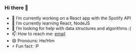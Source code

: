 ### Hi there 👋

- 🔭 I’m currently working on a React app with the Spotify API
- 🌱 I’m currently learning React, NodeJS
- 🤔 I’m looking for help with data structures and algorithms :( 
- 📫 How to reach me: [email](mailto:justincho63@gmail.com)
- 😄 Pronouns: He/Him
- ⚡ Fun fact: :P
